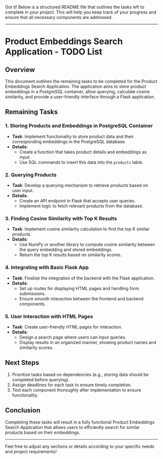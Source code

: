 Got it! Below is a structured README file that outlines the tasks left to complete in your project. This will help you keep track of your progress and ensure that all necessary components are addressed.

---

# Product Embeddings Search Application - TODO List

## Overview
This document outlines the remaining tasks to be completed for the Product Embeddings Search Application. The application aims to store product embeddings in a PostgreSQL container, allow querying, calculate cosine similarity, and provide a user-friendly interface through a Flask application.

## Remaining Tasks

### 1. Storing Products and Embeddings in PostgreSQL Container
- **Task**: Implement functionality to store product data and their corresponding embeddings in the PostgreSQL database.
- **Details**:
  - Create a function that takes product details and embeddings as input.
  - Use SQL commands to insert this data into the `products` table.

### 2. Querying Products
- **Task**: Develop a querying mechanism to retrieve products based on user input.
- **Details**:
  - Create an API endpoint in Flask that accepts user queries.
  - Implement logic to fetch relevant products from the database.

### 3. Finding Cosine Similarity with Top K Results
- **Task**: Implement cosine similarity calculation to find the top K similar products.
- **Details**:
  - Use NumPy or another library to compute cosine similarity between the query embedding and stored embeddings.
  - Return the top K results based on similarity scores.

### 4. Integrating with Basic Flask App
- **Task**: Finalize the integration of the backend with the Flask application.
- **Details**:
  - Set up routes for displaying HTML pages and handling form submissions.
  - Ensure smooth interaction between the frontend and backend components.

### 5. User Interaction with HTML Pages
- **Task**: Create user-friendly HTML pages for interaction.
- **Details**:
  - Design a search page where users can input queries.
  - Display results in an organized manner, showing product names and similarity scores.

## Next Steps
1. Prioritize tasks based on dependencies (e.g., storing data should be completed before querying).
2. Assign deadlines for each task to ensure timely completion.
3. Test each component thoroughly after implementation to ensure functionality.

## Conclusion
Completing these tasks will result in a fully functional Product Embeddings Search Application that allows users to efficiently search for similar products based on their embeddings.

---

Feel free to adjust any sections or details according to your specific needs and project requirements!
